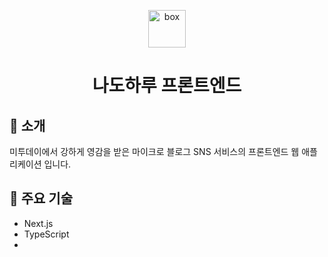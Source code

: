 <p align="center">
  <img alt="box" src="https://cdn-icons-png.flaticon.com/512/1239/1239719.png" width="60" />
</p>
<h1 align="center">
  나도하루 프론트엔드
</h1>

## 👻 소개

미투데이에서 강하게 영감을 받은 마이크로 블로그 SNS 서비스의 프론트엔드 웹 애플리케이션 입니다.

## 🔧 주요 기술

- Next.js
- TypeScript
-
